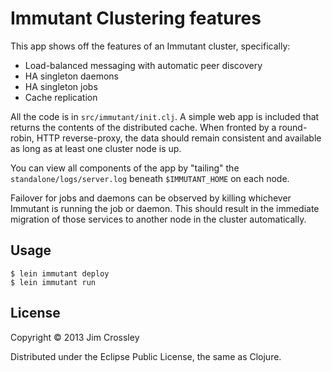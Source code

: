 # Immutant Clustering features

This app shows off the features of an Immutant cluster, specifically:

* Load-balanced messaging with automatic peer discovery
* HA singleton daemons 
* HA singleton jobs
* Cache replication

All the code is in `src/immutant/init.clj`. A simple web app is
included that returns the contents of the distributed cache. When
fronted by a round-robin, HTTP reverse-proxy, the data should remain
consistent and available as long as at least one cluster node is up.

You can view all components of the app by "tailing" the
`standalone/logs/server.log` beneath `$IMMUTANT_HOME` on each node.

Failover for jobs and daemons can be observed by killing whichever
Immutant is running the job or daemon. This should result in the
immediate migration of those services to another node in the cluster
automatically.

## Usage

    $ lein immutant deploy
    $ lein immutant run

## License

Copyright © 2013 Jim Crossley

Distributed under the Eclipse Public License, the same as Clojure.
